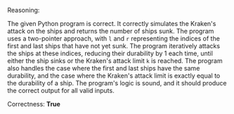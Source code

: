 Reasoning: 

The given Python program is correct. It correctly simulates the Kraken's attack on the ships and returns the number of ships sunk. The program uses a two-pointer approach, with `l` and `r` representing the indices of the first and last ships that have not yet sunk. The program iteratively attacks the ships at these indices, reducing their durability by 1 each time, until either the ship sinks or the Kraken's attack limit `k` is reached. The program also handles the case where the first and last ships have the same durability, and the case where the Kraken's attack limit is exactly equal to the durability of a ship. The program's logic is sound, and it should produce the correct output for all valid inputs.

Correctness: **True**